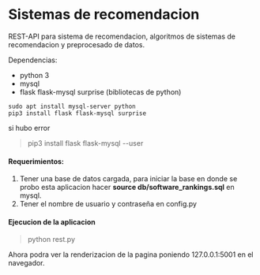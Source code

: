# Sistemas de recomendacion
REST-API para sistema de recomendacion, algoritmos de sistemas de recomendacion y preprocesado de datos.

Dependencias:

- python 3
- mysql
- flask flask-mysql surprise (bibliotecas de python)

```
sudo apt install mysql-server python 
pip3 install flask flask-mysql surprise
```
si hubo error
> pip3 install flask flask-mysql --user

#### Requerimientos: 
1. Tener una base de datos cargada, para iniciar la base en donde se probo esta aplicacion hacer **source db/software_rankings.sql** en mysql.
2. Tener el nombre de usuario y contraseña en config.py

#### Ejecucion de la aplicacion
> python rest.py 

Ahora podra ver la renderizacion de la pagina poniendo 127.0.0.1:5001 en el navegador.

